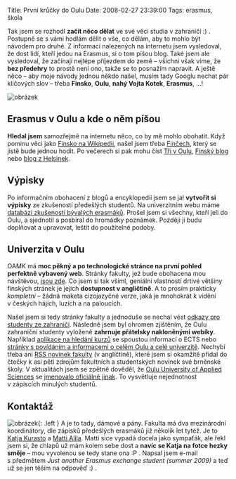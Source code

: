 Title: První krůčky do Oulu
Date: 2008-02-27 23:39:00
Tags: erasmus, škola

Tak jsem se rozhodl **začít něco dělat** ve své věci studia v zahraničí :) . Postupně se s vámi hodlám dělit o vše, co dělám, aby to mohlo být návodem pro druhé. Z informací nalezených na internetu jsem vysledoval, že dost lidí, kteří jedou na Erasmus, si o tom píšou blog. Také jsem ale vysledoval, že začínají nejlépe příjezdem do země – všichni však víme, že **bez předehry** to prostě není ono, takže se to posnažím napravit. A ještě něco – aby moje návody jednou někdo našel, musím tady Googlu nechat pár klíčových slov – třeba **Finsko**, **Oulu**, **nahý Vojta Kotek**, **Erasmus**, …!

![obrázek](|filename|/images/48.jpg)

## Erasmus v Oulu a kde o něm píšou

**Hledal jsem** samozřejmě na internetu něco, co by mě mohlo obohatit. Když pominu věci jako [Finsko na Wikipedii](http://cs.wikipedia.org/wiki/Finsko), našel jsem třeba [Finčech](http://fincech.wz.cz/), který se jistě bude jednou hodit. Po večerech si pak mohu číst [Tři v Oulu](http://mikamara.bloguje.cz/), [Finský blog](http://ludmilaxf.bloguje.cz/) nebo [blog z Helsinek](http://helsinky.blog.cz/).

## Výpisky

Po informačním obohacení z blogů a encyklopedií jsem se jal **vytvořit si výpisky** ze zkušeností předešlých studentů. Na univerzitním webu máme [databázi zkušeností bývalých erasmáků](http://www.vutbr.cz/index.php?page=vvz_index&wapp=portal&parent=0&tail=&lang=0). Prošel jsem si všechny, kteří jeli do Oulu, a sjednotil a posbíral do hromádky poznámek. Později ji budu doplňovat a upravovat, leštit do použitelné podoby.

## Univerzita v Oulu

OAMK má **moc pěkný a po technologické stránce na první pohled perfektně vybavený web**. Stránky fakulty, jež bude obohacena mou návštěvou, [jsou zde](http://www.oamk.fi/tekniikka/english/). Co jsem si tak všiml, geniální vlastností drtivé většiny finských stránek je jejich **dostupnost v angličtině**. A to prosím prakticky *kompletní* – žádná maketa cizojazyčné verze, jaká je mnohokrát k vidění v českých hájích, luzích a na paloucích.

Našel jsem si tedy stránky fakulty a jednoduše se nechal vést [odkazy pro studenty ze zahraničí](http://www.oamk.fi/tekniikka/english/international/incoming_students/). Následně jsem byl ohromen zjištěním, že Oulu zahraniční studenty vyloženě **zahrnuje přátelsky nakloněnými webíky**. Například [aplikace na hledání kurzů](http://www.oamk.fi/english/ects/2007-2008/) se spoustou informací o ECTS nebo [stránky s povídáním a informacemi o celém Oulu a celé univerzitě](http://www.oamk.fi/english/nettutor/). Nechybí třeba ani [RSS novinek fakulty](http://www.oamk.fi/tekniikka/english/ajankohtaista/?rssohje=1) (v angličtině), které jsem si okamžitě přidal do čtečky k asi pěti zdrojům fakultních a studentských novinek své brněnské školy. V aktualitách jsem se zpětně dověděl, že [Oulu University of Applied Sciences](http://www.oamk.fi/) se [jmenovalo oficiálně jinak](http://www.oamk.fi/ajankohtaista/?kieli=en&ak_osio=uutisjuttu&kid=10&id=3609). To vysvětluje nejednotnost v zápiscích minulých studentů.

## Kontaktáž

![obrázek](|filename|/images/49.jpg){: .left } A je to tady, dámové a pány. Fakulta má dva mezinárodní koordinátory, dle zápisků předešlých erasmáků již několik let tytéž. Je to [Katja Kurasto](http://www.oamk.fi/utils/hkorttilinkki_new.php?ikkunassa=1&lyhenne=otek&sukunimi=Kurasto&etunimi=Katja&kieli=en)
a [Matti Alila](http://www.oamk.fi/utils/hkorttilinkki_new.php?ikkunassa=1&lyhenne=otek&sukunimi=Alila&etunimi=Matti&kieli=en). Matti sice vypadá docela jako sympaťák, ale řekl jsem si, že chlapů už mám kolem sebe dost a **navíc se Katja na fotce hezky směje** – mou vyvolenou se tedy stane ona :P . Napsal jsem e-mail s předmětem *Just another Erasmus exchange student (summer 2009)* a teď už se jen těším na odpověď :) .